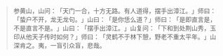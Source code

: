 > 参黄山，山问：​「天门一合，十方无路。有人道得，摆手出漳江。​」师曰：​「蛰户不开，龙无龙句。​」山曰：​「是你恁么道？​」师曰：​「是即直言是，不是直言不是。​」山曰：​「摆手出漳江。​」山复问：​「下和到处荆山秀，玉印从他天子传时如何？​」师曰：​「灵鹤不于林下憩，野老不重太平年。​」山深肯之。夷，一盲引众盲，悲哉。


